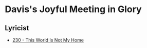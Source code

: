 # Davis's Joyful Meeting in Glory

## Lyricist

- [230 - This World Is Not My Home](/hymns/230.md)

